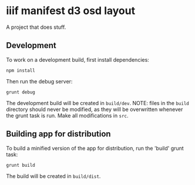 iiif manifest d3 osd layout
==============

A project that does stuff.

## Development

To work on a development build, first install dependencies:

```
npm install
```

Then run the debug server:

```
grunt debug
```

The development build will be created in `build/dev`. NOTE: files in the `build` directory should never be modified, 
as they will be overwritten whenever the grunt task is run. Make all modifications in `src`.

## Building app for distribution

To build a minified version of the app for distribution, run the 'build' grunt task:

```
grunt build
```

The build will be created in `build/dist`.
